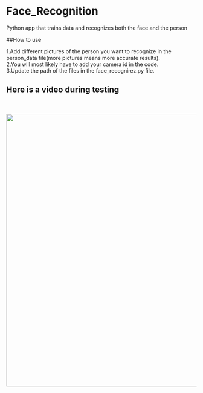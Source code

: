 # Face_Recognition
Python app that trains data and recognizes both the face and the person

##How to use 

1.Add different pictures of the person you want to recognize in the person_data file(more pictures means more accurate results).\
2.You will most likely have to add your camera id in the code.\
3.Update the path of the files in the face_recognirez.py file.


## Here is a video during testing 

<br><br>
<img src="https://media.giphy.com/media/USuhrJRfJFCIKEdGDB/giphy.gif" width="720"></img>
<br><br>
